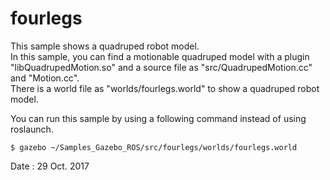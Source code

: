 # fourlegs  

This sample shows a quadruped robot model.  
In this sample, you can find a motionable quadruped model with a plugin "libQuadrupedMotion.so" and a source file as "src/QuadrupedMotion.cc" and "Motion.cc".  
There is a world file as "worlds/fourlegs.world" to show a quadruped robot model.  

You can run this sample by using a following command instead of using roslaunch.

    $ gazebo ~/Samples_Gazebo_ROS/src/fourlegs/worlds/fourlegs.world  
    
Date : 29 Oct. 2017
